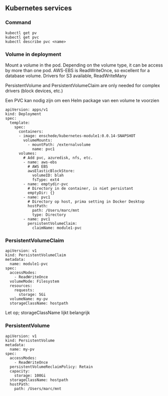 ## Kubernetes services

### Command

    kubectl get pv
    kubectl get pvc
    kubectl describe pvc <name>

### Volume in deployment

Mount a volume in the pod. Depending on the volume type, it can be access by more than one pod.
AWS-EBS is ReadWriteOnce, so excellent for a database volume.
Drivers for S3 available, ReadWriteMany

PersistentVolume and PersistentVolumeClaim are only needed for complex drivers (block devices, etc.)

Een PVC kan nodig zijn om een Helm package van een volume te voorzien

    apiVersion: apps/v1
    kind: Deployment
    spec:
      template:
        spec:
          containers:
          - image: enschede/kubernetes-module1:0.0.14-SNAPSHOT
            volumeMounts:
              - mountPath: /externalvolume
                name: pvc1
          volumes:
            # Add pvc, azuredisk, nfs, etc.
            - name: aws-ebs
              # AWS EBS
              awsElasticBlockStore:
                volumeID: blah
                fsType: ext4
            - name: emptydir-pvc
              # Directory in de container, is niet persistant
              emptyDir: {}
            - name: pvc1
              # Directory op host, prima setting in Docker Desktop
              hostPath:
                path: /Users/marc/mnt
                type: Directory
            - name: pvc1
              persistentVolumeClaim:
                claimName: module1-pvc

### PersistentVolumeClaim

    apiVersion: v1
    kind: PersistentVolumeClaim
    metadata:
      name: module1-pvc
    spec:
      accessModes:
        - ReadWriteOnce
      volumeMode: Filesystem
      resources:
        requests:
          storage: 5Gi
      volumeName: my-pv
      storageClassName: hostpath

Let op; storageClassName lijkt belangrijk

### PersistentVolume

    apiVersion: v1
    kind: PersistentVolume
    metadata:
      name: my-pv
    spec:
      accessModes:
        - ReadWriteOnce
      persistentVolumeReclaimPolicy: Retain
      capacity:
        storage: 100Gi
      storageClassName: hostpath
      hostPath:
        path: /Users/marc/mnt
    
